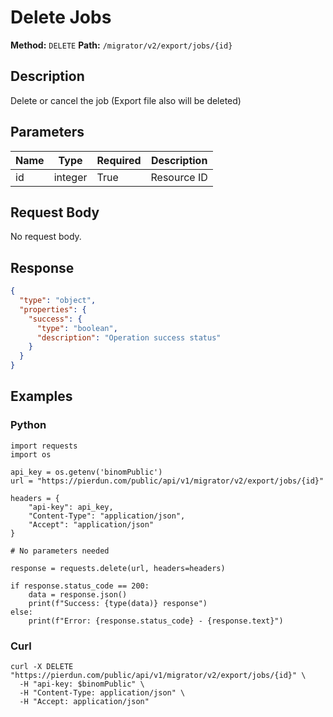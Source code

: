 # Delete Jobs

**Method:** `DELETE`
**Path:** `/migrator/v2/export/jobs/{id}`

## Description
Delete or cancel the job (Export file also will be deleted)

## Parameters
| Name | Type | Required | Description |
|---|---|---|---|
| id | integer | True | Resource ID |

## Request Body
No request body.

## Response
```json
{
  "type": "object",
  "properties": {
    "success": {
      "type": "boolean",
      "description": "Operation success status"
    }
  }
}
```

## Examples
### Python
```__python__
import requests
import os

api_key = os.getenv('binomPublic')
url = "https://pierdun.com/public/api/v1/migrator/v2/export/jobs/{id}"

headers = {
    "api-key": api_key,
    "Content-Type": "application/json",
    "Accept": "application/json"
}

# No parameters needed

response = requests.delete(url, headers=headers)

if response.status_code == 200:
    data = response.json()
    print(f"Success: {type(data)} response")
else:
    print(f"Error: {response.status_code} - {response.text}")
```
### Curl
```__curl__
curl -X DELETE "https://pierdun.com/public/api/v1/migrator/v2/export/jobs/{id}" \
  -H "api-key: $binomPublic" \
  -H "Content-Type: application/json" \
  -H "Accept: application/json"
```

